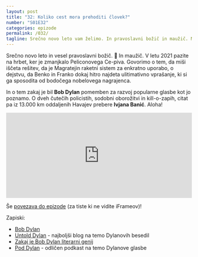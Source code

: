 ```yaml
---
layout: post
title: "32: Koliko cest mora prehoditi človek?"
number: "S01E32"
categories: epizode
permalink: /032/
tagline: Srečno novo leto vam želimo. In pravoslavni božič in maužič. Mi smo pri 32. poglavju in dveh malih miših, ki si ultimativno vprašanje sposodita pri Bobu Dylanu. Citat prebere Ivjana Banić.
---
```


Srečno novo leto in vesel pravoslavni božič. 🎅 In maužič. V letu 2021 pazite na hrbet, ker je zmanjkalo Peliconovega Ce-piva. Govorimo o tem, da miši iščeta rešitev, da je Magratejin raketni sistem za enkratno uporabo, o dejstvu, da Benko in Franko dokaj hitro najdeta ulitimativno vprašanje, ki si ga sposodita od bodočega nobelovega nagrajenca. 

In o tem zakaj je bil **Bob Dylan** pomemben za razvoj popularne glasbe kot jo poznamo. O dveh čutečih policistih, sodobni oborožitvi in kill-o-zapih, citat pa iz 13.000 km oddaljenih Havajev prebere **Ivjana Banić**. Aloha!

<iframe src="https://open.spotify.com/embed-podcast/episode/2L8PIcmUEzPK0qoEKi0Rnv" width="100%" height="232" frameborder="0" allowtransparency="true" allow="encrypted-media"></iframe>

Še [povezava do epizode](https://apple.co/3odKpgg) (za tiste ki ne vidite iFrameov)!

Zapiski: 
- [Bob Dylan](https://www.bobdylan.com/)
- [Untold Dylan](https://bob-dylan.org.uk/) - najboljši blog na temo Dylanovih besedil 
- [Zakaj je Bob Dylan literarni genij](https://www.rollingstone.com/music/music-features/why-bob-dylan-is-a-literary-genius-105108/)
- [Pod Dylan](http://fireandwaterpodcast.com/show/pod-dylan/) - odličen podkast na temo Dylanove glasbe